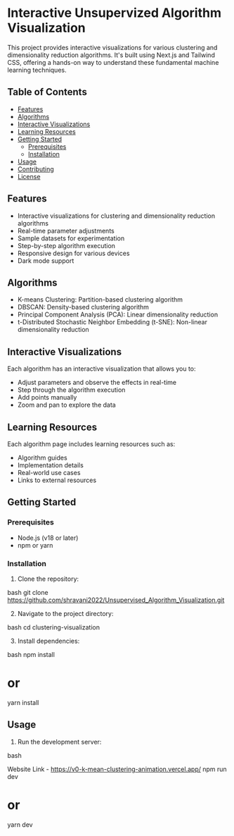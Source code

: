 # Interactive Unsupervized Algorithm Visualization

This project provides interactive visualizations for various clustering and dimensionality reduction algorithms. It's built using Next.js and Tailwind CSS, offering a hands-on way to understand these fundamental machine learning techniques.

## Table of Contents

- [Features](#features)
- [Algorithms](#algorithms)
- [Interactive Visualizations](#interactive-visualizations)
- [Learning Resources](#learning-resources)
- [Getting Started](#getting-started)
  - [Prerequisites](#prerequisites)
  - [Installation](#installation)
- [Usage](#usage)
- [Contributing](#contributing)
- [License](#license)

## Features

- Interactive visualizations for clustering and dimensionality reduction algorithms
- Real-time parameter adjustments
- Sample datasets for experimentation
- Step-by-step algorithm execution
- Responsive design for various devices
- Dark mode support

## Algorithms

- K-means Clustering: Partition-based clustering algorithm
- DBSCAN: Density-based clustering algorithm
- Principal Component Analysis (PCA): Linear dimensionality reduction
- t-Distributed Stochastic Neighbor Embedding (t-SNE): Non-linear dimensionality reduction

## Interactive Visualizations

Each algorithm has an interactive visualization that allows you to:

- Adjust parameters and observe the effects in real-time
- Step through the algorithm execution
- Add points manually
- Zoom and pan to explore the data

## Learning Resources

Each algorithm page includes learning resources such as:

- Algorithm guides
- Implementation details
- Real-world use cases
- Links to external resources

## Getting Started

### Prerequisites

- Node.js (v18 or later)
- npm or yarn

### Installation

1. Clone the repository:

bash
git clone  https://github.com/shravani2022/Unsupervised_Algorithm_Visualization.git


2. Navigate to the project directory:

bash
cd clustering-visualization


3. Install dependencies:

bash
npm install
# or
yarn install


## Usage

1. Run the development server:

bash

Website Link - https://v0-k-mean-clustering-animation.vercel.app/
npm run dev
# or
yarn dev

